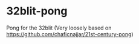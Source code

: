 # 32blit-pong
Pong for the 32blit (Very loosely based on https://github.com/chaficnajjar/21st-century-pong)
